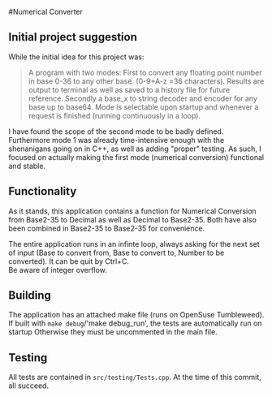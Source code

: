 #Numerical Converter
## Initial project suggestion
While the initial idea for this project was: 
> A program with two modes: First to convert any floating point number in base 0-36 to any other base. (0-9+A-z =36 characters). Results are output to terminal as well as saved to a history file for future reference. Secondly a base_x to string decoder and encoder for any base up to base64. Mode is selectable upon startup and whenever a request is finished (running continuously in a loop). 

I have found the scope of the second mode to be badly defined. 
Furthermore mode 1 was already time-intensive enough with the shenanigans going on in C++, as well as adding "proper" testing. As such, I focused on actually making the first mode (numerical conversion) functional and stable.
## Functionality 
As it stands, this application contains a function for Numerical Conversion from Base2-35 to Decimal as well as Decimal to Base2-35. Both have also been combined in Base2-35 to Base2-35 for convenience. 

The entire application runs in an infinte loop, always asking for the next set of input (Base to convert from, Base to convert to, Number to be converted). It can be quit by Ctrl+C.  
Be aware of integer overflow.
## Building
The application has an attached make file (runs on OpenSuse Tumbleweed). If built with `make debug`/'make debug_run', the tests are automatically run on startup Otherwise they must be uncommented in the main file.
## Testing
All tests are contained in `src/testing/Tests.cpp`. At the time of this commit, all succeed.